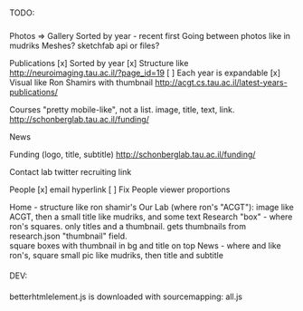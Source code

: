#####
TODO:
#####

Photos => Gallery
    Sorted by year - recent first
    Going between photos like in mudriks
    Meshes? sketchfab api or files?
    
Publications
    [x] Sorted by year
    [x] Structure like http://neuroimaging.tau.ac.il/?page_id=19 
    [ ] Each year is expandable
    [x] Visual like Ron Shamirs with thumbnail http://acgt.cs.tau.ac.il/latest-years-publications/

Courses
    "pretty mobile-like", not a list. image, title, text, link. http://schonberglab.tau.ac.il/funding/

News

Funding
    (logo, title, subtitle) http://schonberglab.tau.ac.il/funding/


Contact
    lab twitter
    recruiting link


People
    [x] email hyperlink
    [ ] Fix People viewer proportions

Home - structure like ron shamir's
    Our Lab (where ron's "ACGT"): image like ACGT, then a small title like mudriks, and some text
    Research "box" - where ron's squares. only titles and a thumbnail. gets thumbnails from research.json "thumbnail" field.  
        square boxes with thumbnail in bg and title on top
    News - where and like ron's, square small pic like mudriks, then title and subtitle
    
####
DEV:
####
betterhtmlelement.js is downloaded with sourcemapping: all.js
